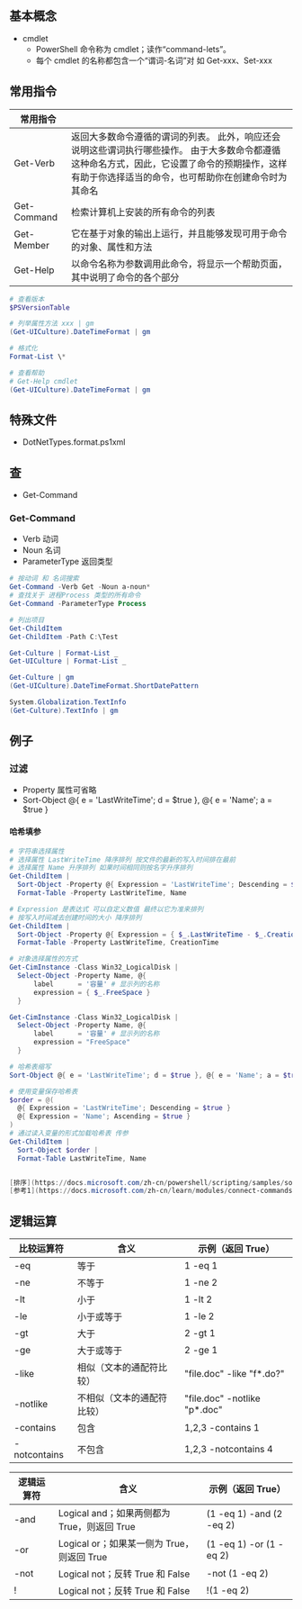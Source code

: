 ## 基本概念

- cmdlet
  - PowerShell 命令称为 cmdlet；读作“command-lets”。
  - 每个 cmdlet 的名称都包含一个“谓词-名词”对 如 Get-xxx、Set-xxx

## 常用指令

| 常用指令    |                                                                                                                                                                                                      |
| ----------- | ---------------------------------------------------------------------------------------------------------------------------------------------------------------------------------------------------- |
| Get-Verb    | 返回大多数命令遵循的谓词的列表。 此外，响应还会说明这些谓词执行哪些操作。 由于大多数命令都遵循这种命名方式，因此，它设置了命令的预期操作，这样有助于你选择适当的命令，也可帮助你在创建命令时为其命名 |
| Get-Command | 检索计算机上安装的所有命令的列表                                                                                                                                                                     |
| Get-Member  | 它在基于对象的输出上运行，并且能够发现可用于命令的对象、属性和方法                                                                                                                                   |
| Get-Help    | 以命令名称为参数调用此命令，将显示一个帮助页面，其中说明了命令的各个部分                                                                                                                             |

```powershell
# 查看版本
$PSVersionTable

# 列举属性方法 xxx | gm
(Get-UICulture).DateTimeFormat | gm

# 格式化
Format-List \*

# 查看帮助
# Get-Help cmdlet
(Get-UICulture).DateTimeFormat | gm

```

## 特殊文件

- DotNetTypes.format.ps1xml

## 查

- Get-Command

### Get-Command

- Verb 动词
- Noun 名词
- ParameterType 返回类型

```powershell
# 按动词 和 名词搜索
Get-Command -Verb Get -Noun a-noun*
# 查找关于 进程Process 类型的所有命令
Get-Command -ParameterType Process


```

```powershell
# 列出项目
Get-ChildItem
Get-ChildItem -Path C:\Test

Get-Culture | Format-List _
Get-UICulture | Format-List _

Get-Culture | gm
(Get-UICulture).DateTimeFormat.ShortDatePattern

System.Globalization.TextInfo
(Get-Culture).TextInfo | gm

```

## 例子

### 过滤

- Property 属性可省略
- Sort-Object @{ e = 'LastWriteTime'; d = $true }, @{ e = 'Name'; a = $true }

#### 哈希填参

```powershell
# 字符串选择属性
# 选择属性 LastWriteTime 降序排列 按文件的最新的写入时间排在最前
# 选择属性 Name 升序排列 如果时间相同则按名字升序排列
Get-ChildItem |
  Sort-Object -Property @{ Expression = 'LastWriteTime'; Descending = $true }, @{ Expression = 'Name'; Ascending = $true } |
  Format-Table -Property LastWriteTime, Name

# Expression 是表达式 可以自定义数值 最终以它为准来排列
# 按写入时间减去创建时间的大小 降序排列
Get-ChildItem |
  Sort-Object -Property @{ Expression = { $_.LastWriteTime - $_.CreationTime }; Descending = $true } |
  Format-Table -Property LastWriteTime, CreationTime

# 对象选择属性的方式
Get-CimInstance -Class Win32_LogicalDisk |
  Select-Object -Property Name, @{
      label      = '容量' # 显示列的名称
      expression = { $_.FreeSpace }
  }

Get-CimInstance -Class Win32_LogicalDisk |
  Select-Object -Property Name, @{
      label      = '容量' # 显示列的名称
      expression = "FreeSpace"
  }

# 哈希表缩写
Sort-Object @{ e = 'LastWriteTime'; d = $true }, @{ e = 'Name'; a = $true }

# 使用变量保存哈希表
$order = @(
  @{ Expression = 'LastWriteTime'; Descending = $true }
  @{ Expression = 'Name'; Ascending = $true }
)
# 通过读入变量的形式加载哈希表 传参
Get-ChildItem |
  Sort-Object $order |
  Format-Table LastWriteTime, Name


[排序](https://docs.microsoft.com/zh-cn/powershell/scripting/samples/sorting-objects?view=powershell-7.1)
[参考1](https://docs.microsoft.com/zh-cn/learn/modules/connect-commands/4-format)


```

## 逻辑运算

| 比较运算符   | 含义                       | 示例（返回 True）             |
| ------------ | -------------------------- | ----------------------------- |
| -eq          | 等于                       | 1 -eq 1                       |
| -ne          | 不等于                     | 1 -ne 2                       |
| -lt          | 小于                       | 1 -lt 2                       |
| -le          | 小于或等于                 | 1 -le 2                       |
| -gt          | 大于                       | 2 -gt 1                       |
| -ge          | 大于或等于                 | 2 -ge 1                       |
| -like        | 相似（文本的通配符比较）   | "file.doc" -like "f\*.do?"    |
| -notlike     | 不相似（文本的通配符比较） | "file.doc" -notlike "p\*.doc" |
| -contains    | 包含                       | 1,2,3 -contains 1             |
| -notcontains | 不包含                     | 1,2,3 -notcontains 4          |

| 逻辑运算符 | 含义                                        | 示例（返回 True）        |
| ---------- | ------------------------------------------- | ------------------------ |
| -and       | Logical and；如果两侧都为 True，则返回 True | (1 -eq 1) -and (2 -eq 2) |
| -or        | Logical or；如果某一侧为 True，则返回 True  | (1 -eq 1) -or (1 -eq 2)  |
| -not       | Logical not；反转 True 和 False             | -not (1 -eq 2)           |
| !          | Logical not；反转 True 和 False             | !(1 -eq 2)               |
